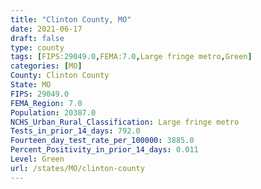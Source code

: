 ```yaml
---
title: "Clinton County, MO"
date: 2021-06-17
draft: false
type: county
tags: [FIPS:29049.0,FEMA:7.0,Large fringe metro,Green]
categories: [MO]
County: Clinton County
State: MO
FIPS: 29049.0
FEMA_Region: 7.0
Population: 20387.0
NCHS_Urban_Rural_Classification: Large fringe metro
Tests_in_prior_14_days: 792.0
Fourteen_day_test_rate_per_100000: 3885.0
Percent_Positivity_in_prior_14_days: 0.011
Level: Green
url: /states/MO/clinton-county
---
```




